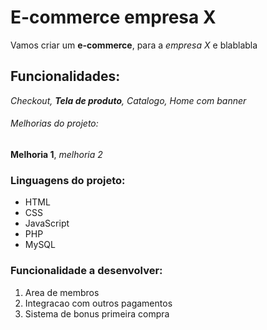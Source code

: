 # E-commerce empresa X

Vamos criar um **e-commerce**, para a *empresa X* e blablabla

## Funcionalidades:

_Checkout, **Tela de produto**, Catalogo, Home com banner_

###### Melhorias do projeto:

__Melhoria 1__, _melhoria 2_

### Linguagens do projeto:

* HTML
* CSS
* JavaScript
* PHP
* MySQL

### Funcionalidade a desenvolver:

1. Area de membros
2. Integracao com outros pagamentos
3. Sistema de bonus primeira compra






